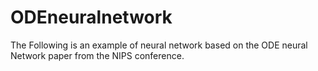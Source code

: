 # ODEneuralnetwork
The Following is an example of neural network based on the ODE neural Network paper from the NIPS conference.

